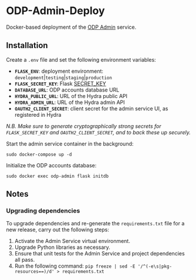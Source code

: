 # ODP-Admin-Deploy

Docker-based deployment of the [ODP Admin](https://github.com/SAEONData/ODP-Admin) service.

## Installation

Create a `.env` file and set the following environment variables:

- **`FLASK_ENV`**: deployment environment: `development`|`testing`|`staging`|`production`
- **`FLASK_SECRET_KEY`**: Flask [SECRET_KEY](https://flask.palletsprojects.com/en/1.1.x/config/#SECRET_KEY)
- **`DATABASE_URL`**: ODP accounts database URL
- **`HYDRA_PUBLIC_URL`**: URL of the Hydra public API
- **`HYDRA_ADMIN_URL`**: URL of the Hydra admin API
- **`OAUTH2_CLIENT_SECRET`**: client secret for the admin service UI, as registered in Hydra

_N.B. Make sure to generate cryptographically strong secrets for `FLASK_SECRET_KEY` and `OAUTH2_CLIENT_SECRET`,
and to back these up securely._

Start the admin service container in the background:

    sudo docker-compose up -d

Initialize the ODP accounts database:

    sudo docker exec odp-admin flask initdb

## Notes

### Upgrading dependencies

To upgrade dependencies and re-generate the `requirements.txt` file for a new release,
carry out the following steps:

1. Activate the Admin Service virtual environment.
1. Upgrade Python libraries as necessary.
1. Ensure that unit tests for the Admin Service and project dependencies all pass.
1. Run the following command:
`pip freeze | sed -E '/^(-e\s|pkg-resources==)/d' > requirements.txt`
